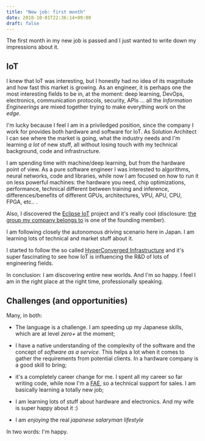 ```yaml
---
title: "New job: first month"
date: 2018-10-01T22:36:14+09:00
draft: false
---
```


The first month in my new job is passed and I just wanted to write down my impressions about it.

## IoT
I knew that IoT was interesting, but I honestly had no idea of its magnitude and how fast this market is growing. As an engineer, it is perhaps one the most interesting fields to be in, at the moment: deep learning, DevOps, electronics, communication protocols, security, APIs ... all the _Information Engineerings_ are mixed together trying to make everything work on the _edge_.

I'm lucky because I feel I am in a priviledged position, since the company I work for provides both hardware and software for IoT. As Solution Architect I can see where the market is going, what the industry needs and I'm learning *a lot* of new stuff, all without losing touch with my technical background, code and infrastructure.

I am spending time with machine/deep learning, but from the hardware point of view. As a pure software engineer I was interested to algorithms, neural networks, code and libraries, while now I am focused on how to run it on less powerful machines: the hardware you need, chip optimizations, performance, technical different between training and inference, differences/benefits of different GPUs, architectures, VPU, APU, CPU, FPGA, etc.. .

Also, I discovered the [Eclipse IoT](https://iot.eclipse.org/) project and it's really cool (disclosure: [the group my company belongs to](https://iot.eclipse.org/working-group/) is one of the founding member).

I am following closely the autonomous driving scenario here in Japan. I am learning lots of technical and market stuff about it.

I started to follow the so called [HyperConverged Infrastructure](https://en.wikipedia.org/wiki/Hyper-converged_infrastructure) and it's super fascinating to see how IoT is influencing the R&D of lots of engineering fields.


In conclusion: I am discovering entire new worlds. And I'm so happy. I feel I am in the right place at the right time, professionally speaking.

## Challenges (and opportunities)
Many, in both:

- The language is a challenge. I am speeding up my Japanese skills, which are at level _zero+_ at the moment;

- I have a native understanding of the complexity of the software and the concept of _software as a service_. This helps a lot when it comes to gather the requirements from potential clients. In a hardware company is a good skill to bring;

- it's a completely career change for me. I spent all my career so far writing code, while now I'm a [FAE](https://careertrend.com/about-6542357-field-application-engineer-job-description.html), so a technical support for sales. I am basically learning a totally new job;

- I am learning lots of stuff about hardware and electronics. And my wife is super happy about it :) 

- I am _enjoying_ the real _japanese salaryman lifestyle_


In two words: I'm happy.